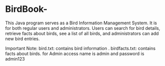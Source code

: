 # BirdBook-
This Java program serves as a Bird Information Management System. It is for both regular users and administrators. Users can search for bird details, retrieve facts about birds, see a list of all birds, and administrators can add new bird entries.


Important Note:
bird.txt: contains bird information .
birdfacts.txt: contains facts about birds.
for Admin access name is admin and password is admin123 

